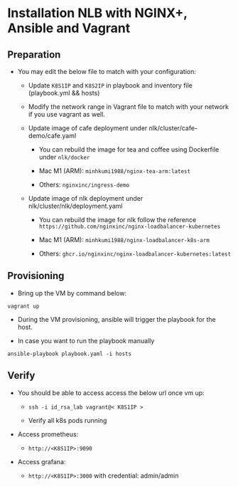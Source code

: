 # Installation NLB with NGINX+, Ansible and Vagrant

## Preparation

- You may edit the below file to match with your configuration:

  - Update `K8S1IP` and `K8S2IP` in playbook and inventory file (playbook.yml && hosts)

  - Modify the network range in Vagrant file to match with your network if you use vagrant as well.

  - Update image of cafe deployment under nlk/cluster/cafe-demo/cafe.yaml

    - You can rebuild the image for tea and coffee using Dockerfile under `nlk/docker`

    - Mac M1 (ARM): `minhkumi1988/nginx-tea-arm:latest`

    - Others: `nginxinc/ingress-demo`

  - Update image of nlk deployment under nlk/cluster/nlk/deployment.yaml

    - You can rebuild the image for nlk follow the reference `https://github.com/nginxinc/nginx-loadbalancer-kubernetes`

    - Mac M1 (ARM): `minhkumi1988/nginx-loadbalancer-k8s-arm`

    - Others: `ghcr.io/nginxinc/nginx-loadbalancer-kubernetes:latest`

## Provisioning

- Bring up the VM by command below:

`vagrant up`

- During the VM provisioning, ansible will trigger the playbook for the host.

- In case you want to run the playbook manually

`ansible-playbook playbook.yaml -i hosts`

## Verify

- You should be able to access access the below url once vm up:

  - `ssh -i id_rsa_lab vagrant@< K8S1IP >`

  - Verify all k8s pods running

- Access prometheus:

  - `http://<K8S1IP>:9090`

- Access grafana:

  - `http://<K8S1IP>:3000`  with credential: admin/admin
